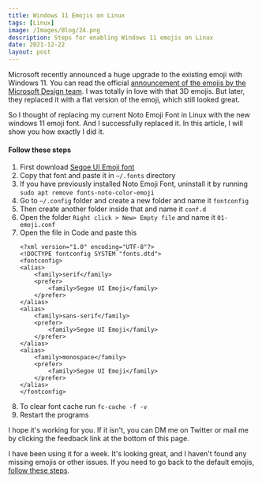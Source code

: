 ```yaml
---
title: Windows 11 Emojis on Linux
tags: [Linux]
image: /Images/Blog/24.png
description: Steps for enabling Windows 11 emojis on Linux
date: 2021-12-22
layout: post
---
```


Microsoft recently announced a huge upgrade to the existing emoji with Windows 11. You can read the official [announcement of the emojis by the Microsoft Design team](https://medium.com/microsoft-design/emotionality-at-work-398182387adc). I was totally in love with that 3D emojis. But later, they replaced it with a flat version of the emoji, which still looked great.

So I thought of replacing my current Noto Emoji Font in Linux with the new windows 11 emoji font. And I successfully replaced it. In this article, I will show you how exactly I did it.

#### Follow these steps

1. First download [Segoe UI Emoji font](https://drive.google.com/file/d/1ibOFjBdqUGGV13Gie2oAGdVj43HKyomD/view?usp=sharing)
2. Copy that font and paste it in `~/.fonts` directory
3. If you have previously installed Noto Emoji Font, uninstall it by running `sudo apt remove fonts-noto-color-emoji`
4. Go to `~/.config` folder and create a new folder and name it `fontconfig`
5. Then create another folder inside that and name it `conf.d`
6. Open the folder `Right click > New> Empty file` and name it `01-emoji.conf`
7. Open the file in Code and paste this
    ```
    <?xml version="1.0" encoding="UTF-8"?>
    <!DOCTYPE fontconfig SYSTEM "fonts.dtd">
    <fontconfig>
    <alias>
        <family>serif</family>
        <prefer>
            <family>Segoe UI Emoji</family>
        </prefer>
    </alias>
    <alias>
        <family>sans-serif</family>
        <prefer>
            <family>Segoe UI Emoji</family>
        </prefer>
    </alias>
    <alias>
        <family>monospace</family>
        <prefer>
            <family>Segoe UI Emoji</family>
        </prefer>
    </alias>
    </fontconfig>
    ```
8. To clear font cache run `fc-cache -f -v`
9. Restart the programs

I hope it's working for you. If it isn't, you can DM me on Twitter or mail me by clicking the feedback link at the bottom of this page.

I have been using it for a week. It's looking great, and I haven't found any missing emojis or other issues. If you need to go back to the default emojis, [follow these steps](/blog/emoji-not-working-elementary-os-fix).